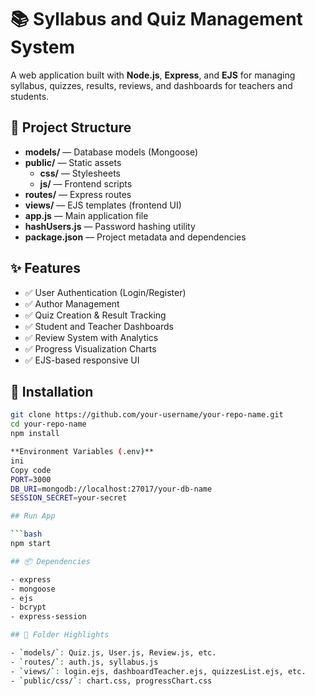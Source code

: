 # 📚 Syllabus and Quiz Management System

A web application built with **Node.js**, **Express**, and **EJS** for managing syllabus, quizzes, results, reviews, and dashboards for teachers and students.

## 📂 Project Structure

- **models/** — Database models (Mongoose)
- **public/** — Static assets
  - **css/** — Stylesheets
  - **js/** — Frontend scripts
- **routes/** — Express routes
- **views/** — EJS templates (frontend UI)
- **app.js** — Main application file
- **hashUsers.js** — Password hashing utility
- **package.json** — Project metadata and dependencies

## ✨ Features

- ✅ User Authentication (Login/Register)
- ✅ Author Management
- ✅ Quiz Creation & Result Tracking
- ✅ Student and Teacher Dashboards
- ✅ Review System with Analytics
- ✅ Progress Visualization Charts
- ✅ EJS-based responsive UI

## 🚀 Installation

```bash
git clone https://github.com/your-username/your-repo-name.git
cd your-repo-name
npm install

**Environment Variables (.env)**
ini
Copy code
PORT=3000
DB_URI=mongodb://localhost:27017/your-db-name
SESSION_SECRET=your-secret

## Run App

```bash
npm start

## 📦 Dependencies

- express
- mongoose
- ejs
- bcrypt
- express-session

## 📌 Folder Highlights

- `models/`: Quiz.js, User.js, Review.js, etc.
- `routes/`: auth.js, syllabus.js
- `views/`: login.ejs, dashboardTeacher.ejs, quizzesList.ejs, etc.
- `public/css/`: chart.css, progressChart.css






